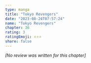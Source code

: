 ```yaml
---
type: manga
title: "Tokyo Revengers"
date: "2023-08-24T07:57:24"
name: "Tokyo Revengers"
chapter: 36
rating: 3
ratingEmoji: ⭐️⭐️⭐️
share: false
---
```


_[No review was written for this chapter]_

